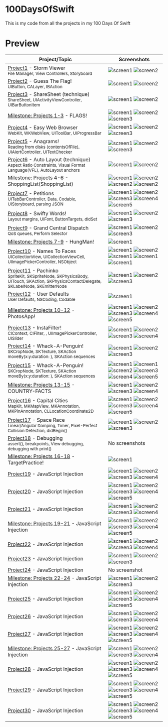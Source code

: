 # 100DaysOfSwift
This is my code from all the projects in my 100 Days Of Swift

# Preview
| Project/Topic | Screenshots |
| --------------|------------ |
| [Project1](https://github.com/khumargirdhar/100DaysOfSwift/tree/main/01-Project1%20(UITableView)) - Storm Viewer <br/><sub> File Manager, View Controllers, Storyboard </sub>| ![screen1](https://github.com/khumargirdhar/100DaysOfSwift/blob/main/01-Project1%20(UITableView)/Screenshots/small/P1-01.png) ![screen2](https://github.com/khumargirdhar/100DaysOfSwift/blob/main/01-Project1%20(UITableView)/Screenshots/small/P1-02.png) |
[Project2](https://github.com/khumargirdhar/100DaysOfSwift/tree/main/02-Project2) - Guess The Flag! <br/><sub> UIButton, CALayer, IBAction</sub> | ![screen1](https://github.com/khumargirdhar/100DaysOfSwift/blob/main/02-Project2/Screenshots/small/P2-01.png) ![screen2](https://github.com/khumargirdhar/100DaysOfSwift/blob/main/02-Project2/Screenshots/small/P2-02.png) | 
[Project3](https://github.com/khumargirdhar/100DaysOfSwift/tree/main/03-Project3) - ShareSheet (technique) <br/><sub> ShareSheet, UIActivityViewController, UIBarButtonItem</sub>| ![screen1](https://github.com/khumargirdhar/100DaysOfSwift/blob/main/03-Project3/Screenshots/small/P3-01.png) ![screen2](https://github.com/khumargirdhar/100DaysOfSwift/blob/main/03-Project3/Screenshots/small/P3-02.png) |
[Milestone: Projects 1-3](https://github.com/khumargirdhar/100DaysOfSwift/tree/main/04-FLAGS!%20(Milestone-Projects-1-3)) - FLAGS! | ![screen1](https://github.com/khumargirdhar/100DaysOfSwift/blob/main/04-FLAGS!%20(Milestone-Projects-1-3)/Screenshots/small/M1-01.png) ![screen2](https://github.com/khumargirdhar/100DaysOfSwift/blob/main/04-FLAGS!%20(Milestone-Projects-1-3)/Screenshots/small/M1-02.png) ![screen3](https://github.com/khumargirdhar/100DaysOfSwift/blob/main/04-FLAGS!%20(Milestone-Projects-1-3)/Screenshots/small/M1-03.png)|
[Project4](https://github.com/khumargirdhar/100DaysOfSwift/tree/main/04-Project4) - Easy Web Browser <br/><sub>WebKit, WKWebView, UIToolBar, UIProgressBar</sub> | ![screen1](https://github.com/khumargirdhar/100DaysOfSwift/blob/main/05-Project4/Screenshots/small/P4-01.png) ![screen2](https://github.com/khumargirdhar/100DaysOfSwift/blob/main/05-Project4/Screenshots/small/P4-02.png) ![screen3](https://github.com/khumargirdhar/100DaysOfSwift/blob/main/05-Project4/Screenshots/small/P4-03.png)|
[Project5](https://github.com/khumargirdhar/100DaysOfSwift/tree/main/06-Project5) - Anagrams!<br/><sub>Reading from disks (contentsOfFile), UIAlertController, UITextChecker</sub> | ![screen1](https://github.com/khumargirdhar/100DaysOfSwift/blob/main/06-Project5/Screenshots/small/P5-01.png) ![screen2](https://github.com/khumargirdhar/100DaysOfSwift/blob/main/06-Project5/Screenshots/small/P5-02.png) ![screen3](https://github.com/khumargirdhar/100DaysOfSwift/blob/main/06-Project5/Screenshots/small/P5-03.png)|
[Project6](https://github.com/khumargirdhar/100DaysOfSwift/tree/main/07B-Project6b) - Auto Layout (technique)<br/><sub>Aspect Ratio Constraints, Visual Format Language(VFL), AutoLayout anchors</sub> | ![screen1](https://github.com/khumargirdhar/100DaysOfSwift/blob/main/07B-Project6b/Screenshots/small/P6-01.png) ![screen2](https://github.com/khumargirdhar/100DaysOfSwift/blob/main/07B-Project6b/Screenshots/small/P6-02.png) |
Milestone: Projects 4-6 - ShoppingList(ShoppingList)| ![screen1](https://github.com/khumargirdhar/100DaysOfSwift/blob/main/08-ShoppingList%20(Milestone-Projects-4-6)/Screenshots/small/M2-01.png) ![screen2](https://github.com/khumargirdhar/100DaysOfSwift/blob/main/08-ShoppingList%20(Milestone-Projects-4-6)/Screenshots/small/M2-02.png) ![screen2](https://github.com/khumargirdhar/100DaysOfSwift/blob/main/08-ShoppingList%20(Milestone-Projects-4-6)/Screenshots/small/M2-03.png) ![screen2](https://github.com/khumargirdhar/100DaysOfSwift/blob/main/08-ShoppingList%20(Milestone-Projects-4-6)/Screenshots/small/M2-04.png) |
[Project7](https://github.com/khumargirdhar/100DaysOfSwift/tree/main/09-Project7) - Petitions<br/><sub>UITabBarController, Data, Codable, UIStoryboard, parsing JSON</sub> | ![screen1](https://github.com/khumargirdhar/100DaysOfSwift/blob/main/09-Project7/Screenshots/small/P7-01.png) ![screen2](https://github.com/khumargirdhar/100DaysOfSwift/blob/main/09-Project7/Screenshots/small/P7-02.png) ![screen3](https://github.com/khumargirdhar/100DaysOfSwift/blob/main/09-Project7/Screenshots/small/P7-03.png) ![screen4](https://github.com/khumargirdhar/100DaysOfSwift/blob/main/09-Project7/Screenshots/small/P7-04.png) ![screen5](https://github.com/khumargirdhar/100DaysOfSwift/blob/main/09-Project7/Screenshots/small/P7-05.png)|
[Project8](https://github.com/khumargirdhar/100DaysOfSwift/tree/main/10-Project8) - Swifty Words! <br/><sub>Layout margins, UIFont, ButtonTargets, didSet</sub> | ![screen1](https://github.com/khumargirdhar/100DaysOfSwift/blob/main/10-Project8/Screenshots/small/P8-01.png) ![screen2](https://github.com/khumargirdhar/100DaysOfSwift/blob/main/10-Project8/Screenshots/small/P8-02.png) ![screen3](https://github.com/khumargirdhar/100DaysOfSwift/blob/main/10-Project8/Screenshots/small/P8-03.png)|
[Project9](https://github.com/khumargirdhar/100DaysOfSwift/tree/main/11-Project9) - Grand Central Dispatch <br/><sub>QoS queues, Perform Selector</sub> | ![screen1](https://github.com/khumargirdhar/100DaysOfSwift/blob/main/11-Project9/Screenshots/small/P9-01.png) ![screen2](https://github.com/khumargirdhar/100DaysOfSwift/blob/main/11-Project9/Screenshots/small/P9-02.png) ![screen3](https://github.com/khumargirdhar/100DaysOfSwift/blob/main/11-Project9/Screenshots/small/P9-03.png) |
[Milestone: Projects 7-9](https://github.com/khumargirdhar/100DaysOfSwift/tree/main/12-HungMan%20(Milestone-Projects-7-9)) - HungMan! | ![screen1](https://github.com/khumargirdhar/100DaysOfSwift/blob/main/12-HungMan%20(Milestone-Projects-7-9)/Screenshots/small/M3-01.png)|
[Project10](https://github.com/khumargirdhar/100DaysOfSwift/tree/main/13-Project10) - Names To Faces <br/><sub>UICollectionView, UICollectionViewCell, UIImagePickerController, NSObject</sub> | ![screen1](https://github.com/khumargirdhar/100DaysOfSwift/blob/main/13-Project10/Screenshots/small/P10-01.png) ![screen2](https://github.com/khumargirdhar/100DaysOfSwift/blob/main/13-Project10/Screenshots/small/P10-02.png) ![screen1](https://github.com/khumargirdhar/100DaysOfSwift/blob/main/13-Project10/Screenshots/small/P10-03.png) ![screen1](https://github.com/khumargirdhar/100DaysOfSwift/blob/main/13-Project10/Screenshots/small/P10-04.png) ![screen1](https://github.com/khumargirdhar/100DaysOfSwift/blob/main/13-Project10/Screenshots/small/P10-05.png) |
[Project11](https://github.com/khumargirdhar/100DaysOfSwift/tree/main/14-Project11) - Pachinko <br/><sub>SpriteKit, SKSpriteNode, SKPhysicsBody, UITouch, SKAction, SKPhysicsContactDelegate, SKLabelNode, SKEmitterNode</sub> | ![screen1](https://github.com/khumargirdhar/100DaysOfSwift/blob/main/14-Project11/Screenshots/small/P11-01.png) ![screen2](https://github.com/khumargirdhar/100DaysOfSwift/blob/main/14-Project11/Screenshots/small/P11-02.png) ![screen3](https://github.com/khumargirdhar/100DaysOfSwift/blob/main/14-Project11/Screenshots/small/P11-03.png) |
[Project12](https://github.com/khumargirdhar/100DaysOfSwift/tree/main/15B-Project12b) - User Defaults <br/><sub>User Defaults, NSCoding, Codable</sub> | ![screen1](https://github.com/khumargirdhar/100DaysOfSwift/blob/main/15B-Project12a/Screenshots/small/P12-01.png) |
[Milestone: Projects 10-12](https://github.com/khumargirdhar/100DaysOfSwift/tree/main/16-PhotosApp%20(Milestone-Projects-10-12)) - PhotosApp! | ![screen1](https://github.com/khumargirdhar/100DaysOfSwift/blob/main/16-PhotosApp%20(Milestone-Projects-10-12)/Screenshots/small/M4-01.png) ![screen2](https://github.com/khumargirdhar/100DaysOfSwift/blob/main/16-PhotosApp%20(Milestone-Projects-10-12)/Screenshots/small/M4-02.png) ![screen3](https://github.com/khumargirdhar/100DaysOfSwift/blob/main/16-PhotosApp%20(Milestone-Projects-10-12)/Screenshots/small/M4-03.png) ![screen4](https://github.com/khumargirdhar/100DaysOfSwift/blob/main/16-PhotosApp%20(Milestone-Projects-10-12)/Screenshots/small/M4-04.png) ![screen5](https://github.com/khumargirdhar/100DaysOfSwift/blob/main/16-PhotosApp%20(Milestone-Projects-10-12)/Screenshots/small/M4-05.png)|
[Project13](https://github.com/khumargirdhar/100DaysOfSwift/tree/main/17-Project13) - InstaFilter! <br/><sub>CIContext, CIFilter, , UIImagePickerController, UISlider</sub> | ![screen1](https://github.com/khumargirdhar/100DaysOfSwift/blob/main/17-Project13/Screenshots/small/P13-01.png) ![screen2](https://github.com/khumargirdhar/100DaysOfSwift/blob/main/17-Project13/Screenshots/small/P13-02.png) ![screen3](https://github.com/khumargirdhar/100DaysOfSwift/blob/main/17-Project13/Screenshots/small/P13-03.png) ![screen4](https://github.com/khumargirdhar/100DaysOfSwift/blob/main/17-Project13/Screenshots/small/P13-04.png)|
[Project14](https://github.com/khumargirdhar/100DaysOfSwift/tree/main/18-Project14) - Whack-A-Penguin! <br/><sub>SKCropNode, SKTexture, SKAction moveBy(x:y:duration: ), SKAction sequences</sub> | ![screen1](https://github.com/khumargirdhar/100DaysOfSwift/blob/main/18-Project14/Screenshots/small/P14-01.png) ![screen2](https://github.com/khumargirdhar/100DaysOfSwift/blob/main/18-Project14/Screenshots/small/P14-02.png) ![screen3](https://github.com/khumargirdhar/100DaysOfSwift/blob/main/18-Project14/Screenshots/small/P14-03.png) |
[Project15](https://github.com/khumargirdhar/100DaysOfSwift/tree/main/19-Project15) - Whack-A-Penguin! <br/><sub>SKCropNode, SKTexture, SKAction moveBy(x:y:duration: ), SKAction sequences</sub> | ![screen1](https://github.com/khumargirdhar/100DaysOfSwift/blob/main/19-Project15/Screenshots/small/P15-01.png)  ![screen1](https://github.com/khumargirdhar/100DaysOfSwift/blob/main/19-Project15/Screenshots/small/P15-01.png) ![screen2](https://github.com/khumargirdhar/100DaysOfSwift/blob/main/19-Project15/Screenshots/small/P15-02.png) ![screen3](https://github.com/khumargirdhar/100DaysOfSwift/blob/main/19-Project15/Screenshots/small/P15-03.png) ![screen4](https://github.com/khumargirdhar/100DaysOfSwift/blob/main/19-Project15/Screenshots/small/P15-04.png) ![screen5](https://github.com/khumargirdhar/100DaysOfSwift/blob/main/19-Project15/Screenshots/small/P15-05.png) |
[Milestone: Projects 13-15](https://github.com/khumargirdhar/100DaysOfSwift/tree/main/20-COUNTRY-FACTS%20(Milestone-Projects-13-15)) - COUNTRY-FACTS | ![screen1](https://github.com/khumargirdhar/100DaysOfSwift/blob/main/20-COUNTRY-FACTS%20(Milestone-Projects-13-15)/Screenshots/small/M5-01.png)  ![screen2](https://github.com/khumargirdhar/100DaysOfSwift/blob/main/20-COUNTRY-FACTS%20(Milestone-Projects-13-15)/Screenshots/small/M5-02.png) ![screen3](https://github.com/khumargirdhar/100DaysOfSwift/blob/main/20-COUNTRY-FACTS%20(Milestone-Projects-13-15)/Screenshots/small/M5-03.png) ![screen4](https://github.com/khumargirdhar/100DaysOfSwift/blob/main/20-COUNTRY-FACTS%20(Milestone-Projects-13-15)/Screenshots/small/M5-04.png) |
[Project16](https://github.com/khumargirdhar/100DaysOfSwift/tree/main/21-Project16) - Capital Cities <br/><sub>MapKit, MKMapView, MKAnnotation, MKPinAnnotation, CLLocationCoordinate2D</sub> | ![screen1](https://github.com/khumargirdhar/100DaysOfSwift/blob/main/21-Project16/Screenshots/small/P16-01.png)  ![screen2](https://github.com/khumargirdhar/100DaysOfSwift/blob/main/21-Project16/Screenshots/small/P16-02.png) ![screen3](https://github.com/khumargirdhar/100DaysOfSwift/blob/main/21-Project16/Screenshots/small/P16-03.png) ![screen4](https://github.com/khumargirdhar/100DaysOfSwift/blob/main/21-Project16/Screenshots/small/P16-04.png) ![screen5](https://github.com/khumargirdhar/100DaysOfSwift/blob/main/21-Project16/Screenshots/small/P16-05.png)|
[Project17](https://github.com/khumargirdhar/100DaysOfSwift/tree/main/22-Project17) - Space Race <br/><sub>Linear/Angular Damping, Timer, Pixel-Perfect Collision Detection, didBegin() </sub> | ![screen1](https://github.com/khumargirdhar/100DaysOfSwift/blob/main/22-Project17/Screenshots/small/P17-01.png)  ![screen2](https://github.com/khumargirdhar/100DaysOfSwift/blob/main/22-Project17/Screenshots/small/P17-02.png) ![screen3](https://github.com/khumargirdhar/100DaysOfSwift/blob/main/22-Project17/Screenshots/small/P17-03.png) |
[Project18](https://github.com/khumargirdhar/100DaysOfSwift/tree/main/23-Project18) - Debugging <br/><sub>assert(), breakpoints, View debugging, debugging with print()</sub> | No screenshots |
[Milestone: Projects 16-18](https://github.com/khumargirdhar/100DaysOfSwift/tree/main/24-TargetPractice%20(Milestone-Projects-16-18)) - TargetPractice! | ![screen1](https://github.com/khumargirdhar/100DaysOfSwift/blob/main/24-TargetPractice%20(Milestone-Projects-16-18)/Screenshots/small/M6-01.png) |
[Project19](https://github.com/khumargirdhar/100DaysOfSwift/tree/main/25-Project19) - JavaScript Injection <br/><sub></sub> | ![screen1](https://github.com/khumargirdhar/100DaysOfSwift/blob/main/25-Project19/Screenshots/small/P19-01.png) ![screen2](https://github.com/khumargirdhar/100DaysOfSwift/blob/main/25-Project19/Screenshots/small/P19-02.png) ![screen3](https://github.com/khumargirdhar/100DaysOfSwift/blob/main/25-Project19/Screenshots/small/P19-03.png) ![screen4](https://github.com/khumargirdhar/100DaysOfSwift/blob/main/25-Project19/Screenshots/small/P19-04.png) |
[Project20](https://github.com/khumargirdhar/100DaysOfSwift/tree/main/26-Project20) - JavaScript Injection <br/><sub></sub> | ![screen1](https://github.com/khumargirdhar/100DaysOfSwift/blob/main/26-Project20/Screenshots/small/P20-01.png) ![screen2](https://github.com/khumargirdhar/100DaysOfSwift/blob/main/26-Project20/Screenshots/small/P20-02.png) ![screen3](https://github.com/khumargirdhar/100DaysOfSwift/blob/main/26-Project20/Screenshots/small/P20-03.png) ![screen4](https://github.com/khumargirdhar/100DaysOfSwift/blob/main/26-Project20/Screenshots/small/P20-04.png) ![screen5](https://github.com/khumargirdhar/100DaysOfSwift/blob/main/26-Project20/Screenshots/small/P20-05.png) |
[Project21](https://github.com/khumargirdhar/100DaysOfSwift/tree/main/27-Project21) - JavaScript Injection <br/><sub></sub> | ![screen1](https://github.com/khumargirdhar/100DaysOfSwift/blob/main/27-Project21/Screenshots/small/P21-01.png) ![screen2](https://github.com/khumargirdhar/100DaysOfSwift/blob/main/27-Project21/Screenshots/small/P21-02.png) ![screen3](https://github.com/khumargirdhar/100DaysOfSwift/blob/main/27-Project21/Screenshots/small/P21-03.png) ![screen4](https://github.com/khumargirdhar/100DaysOfSwift/blob/main/27-Project21/Screenshots/small/P21-04.png)|
[Milestone: Projects 19-21](https://github.com/khumargirdhar/100DaysOfSwift/tree/main/28-Notes%20(Milestone-Projects-19-21)) - JavaScript Injection <br/><sub></sub> | ![screen1](https://github.com/khumargirdhar/100DaysOfSwift/blob/main/28-Notes%20(Milestone-Projects-19-21)/Screenshots/small/M7-01.png) ![screen2](https://github.com/khumargirdhar/100DaysOfSwift/blob/main/28-Notes%20(Milestone-Projects-19-21)/Screenshots/small/M7-02.png) ![screen3](https://github.com/khumargirdhar/100DaysOfSwift/blob/main/28-Notes%20(Milestone-Projects-19-21)/Screenshots/small/M7-03.png) ![screen4](https://github.com/khumargirdhar/100DaysOfSwift/blob/main/28-Notes%20(Milestone-Projects-19-21)/Screenshots/small/M7-04.png) ![screen5](https://github.com/khumargirdhar/100DaysOfSwift/blob/main/28-Notes%20(Milestone-Projects-19-21)/Screenshots/small/M7-05.png) |
[Project22](https://github.com/khumargirdhar/100DaysOfSwift/tree/main/29-Project22) - JavaScript Injection <br/><sub></sub> | ![screen1](https://github.com/khumargirdhar/100DaysOfSwift/blob/main/29-Project22/Screenshots/small/P22-01.png) ![screen2](https://github.com/khumargirdhar/100DaysOfSwift/blob/main/29-Project22/Screenshots/small/P22-02.png) ![screen3](https://github.com/khumargirdhar/100DaysOfSwift/blob/main/29-Project22/Screenshots/small/P22-03.png) ![screen4](https://github.com/khumargirdhar/100DaysOfSwift/blob/main/29-Project22/Screenshots/small/P22-04.png) |
[Project23](https://github.com/khumargirdhar/100DaysOfSwift/tree/main/30-Project23) - JavaScript Injection <br/><sub></sub> | ![screen1](https://github.com/khumargirdhar/100DaysOfSwift/blob/main/30-Project23/Screenshots/small/P23-01.png) ![screen2](https://github.com/khumargirdhar/100DaysOfSwift/blob/main/30-Project23/Screenshots/small/P23-02.png) ![screen3](https://github.com/khumargirdhar/100DaysOfSwift/blob/main/30-Project23/Screenshots/small/P23-03.png) |
[Project24](https://github.com/khumargirdhar/100DaysOfSwift/tree/main/31-Project24/Project24.playground) - JavaScript Injection <br/><sub></sub> | No screenshot |
[Milestone: Projects 22-24](https://github.com/khumargirdhar/100DaysOfSwift/tree/main/32-Milestone-Projects-22-24/Consolidation9.playground) - JavaScript Injection <br/><sub></sub> | ![screen1]() ![screen2]() ![screen3]() |
[Project25](https://github.com/khumargirdhar/100DaysOfSwift/tree/main/33-Project25) - JavaScript Injection <br/><sub></sub> | ![screen1](https://github.com/khumargirdhar/100DaysOfSwift/blob/main/33-Project25/Screenshots/small/P25-01.png) ![screen2](https://github.com/khumargirdhar/100DaysOfSwift/blob/main/33-Project25/Screenshots/small/P25-02.png) ![screen3](https://github.com/khumargirdhar/100DaysOfSwift/blob/main/33-Project25/Screenshots/small/P25-03.png) ![screen4](https://github.com/khumargirdhar/100DaysOfSwift/blob/main/33-Project25/Screenshots/small/P25-04.png) ![screen5](https://github.com/khumargirdhar/100DaysOfSwift/blob/main/33-Project25/Screenshots/small/P25-05.png) |
[Project26](https://github.com/khumargirdhar/100DaysOfSwift/tree/main/34-Project26) - JavaScript Injection <br/><sub></sub> | ![screen1](https://github.com/khumargirdhar/100DaysOfSwift/blob/main/34-Project26/Screenshots/small/P26-01.png) ![screen2](https://github.com/khumargirdhar/100DaysOfSwift/blob/main/34-Project26/Screenshots/small/P26-02.png) ![screen3](https://github.com/khumargirdhar/100DaysOfSwift/blob/main/34-Project26/Screenshots/small/P26-03.png) ![screen4](https://github.com/khumargirdhar/100DaysOfSwift/blob/main/34-Project26/Screenshots/small/P26-04.png) |
[Project27](https://github.com/khumargirdhar/100DaysOfSwift/tree/main/35-Project27) - JavaScript Injection <br/><sub></sub> | ![screen1](https://github.com/khumargirdhar/100DaysOfSwift/blob/main/35-Project27/Screenshots/small/P27-01.png) ![screen2](https://github.com/khumargirdhar/100DaysOfSwift/blob/main/35-Project27/Screenshots/small/P27-02.png) ![screen3](https://github.com/khumargirdhar/100DaysOfSwift/blob/main/35-Project27/Screenshots/small/P27-03.png) ![screen4](https://github.com/khumargirdhar/100DaysOfSwift/blob/main/35-Project27/Screenshots/small/P27-04.png) ![screen5](https://github.com/khumargirdhar/100DaysOfSwift/blob/main/35-Project27/Screenshots/small/P27-05.png) |
[Milestone: Projects 25-27](https://github.com/khumargirdhar/100DaysOfSwift/tree/main/36-MemeGenerator!%20(Milestone-Projects-25-27)) - JavaScript Injection <br/><sub></sub> | ![screen1](https://github.com/khumargirdhar/100DaysOfSwift/blob/main/36-MemeGenerator!%20(Milestone-Projects-25-27)/Screenshots/small/M9-01.png) ![screen2](https://github.com/khumargirdhar/100DaysOfSwift/blob/main/36-MemeGenerator!%20(Milestone-Projects-25-27)/Screenshots/small/M9-02.png) ![screen3](https://github.com/khumargirdhar/100DaysOfSwift/blob/main/36-MemeGenerator!%20(Milestone-Projects-25-27)/Screenshots/small/M9-03.png) ![screen4](https://github.com/khumargirdhar/100DaysOfSwift/blob/main/36-MemeGenerator!%20(Milestone-Projects-25-27)/Screenshots/small/M9-04.png) |
[Project28](https://github.com/khumargirdhar/100DaysOfSwift/tree/main/37-Project28) - JavaScript Injection <br/><sub></sub> | ![screen1](https://github.com/khumargirdhar/100DaysOfSwift/blob/main/37-Project28/Screenshots/small/P28-01.png) ![screen2](https://github.com/khumargirdhar/100DaysOfSwift/blob/main/37-Project28/Screenshots/small/P28-02.png) ![screen3](https://github.com/khumargirdhar/100DaysOfSwift/blob/main/37-Project28/Screenshots/small/P28-03.png) ![screen4](https://github.com/khumargirdhar/100DaysOfSwift/blob/main/37-Project28/Screenshots/small/P28-04.png) ![screen5](https://github.com/khumargirdhar/100DaysOfSwift/blob/main/37-Project28/Screenshots/small/P28-05.png) |
[Project29](https://github.com/khumargirdhar/100DaysOfSwift/tree/main/38-Project29) - JavaScript Injection <br/><sub></sub> | ![screen1](https://github.com/khumargirdhar/100DaysOfSwift/blob/main/38-Project29/Screenshots/small/P29-01.png) ![screen2](https://github.com/khumargirdhar/100DaysOfSwift/blob/main/38-Project29/Screenshots/small/P29-02.png) ![screen3](https://github.com/khumargirdhar/100DaysOfSwift/blob/main/38-Project29/Screenshots/small/P29-03.png) ![screen4](https://github.com/khumargirdhar/100DaysOfSwift/blob/main/38-Project29/Screenshots/small/P29-04.png) ![screen5](https://github.com/khumargirdhar/100DaysOfSwift/blob/main/38-Project29/Screenshots/small/P29-05.png) |
[Project30](https://github.com/khumargirdhar/100DaysOfSwift/tree/main/39-project30) - JavaScript Injection <br/><sub></sub> | ![screen1](https://github.com/khumargirdhar/100DaysOfSwift/blob/main/39-project30/Screenshots/small/P30-01.png) ![screen2](https://github.com/khumargirdhar/100DaysOfSwift/blob/main/39-project30/Screenshots/small/P30-02.png) ![screen3](https://github.com/khumargirdhar/100DaysOfSwift/blob/main/39-project30/Screenshots/small/P30-03.png) ![screen4](https://github.com/khumargirdhar/100DaysOfSwift/blob/main/39-project30/Screenshots/small/P30-04.png) ![screen5](https://github.com/khumargirdhar/100DaysOfSwift/blob/main/39-project30/Screenshots/small/P30-05.png) |
